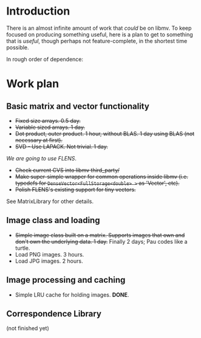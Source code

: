 # Introduction #

There is an almost infinite amount of work that _could_ be on libmv. To keep focused on producing something useful, here is a plan to get to something that is _useful_, though perhaps not feature-complete, in the shortest time possible.

In rough order of dependence:

# Work plan #

## Basic matrix and vector functionality ##

  * ~~Fixed size arrays. 0.5 day.~~
  * ~~Variable sized arrays. 1 day.~~
  * ~~Dot product, outer product. 1 hour, without BLAS. 1 day using BLAS (not necessary at first).~~
  * ~~SVD - Use LAPACK. Not trivial. 1 day.~~

_We are going to use FLENS_.

  * ~~Check current CVS into libmv third\_party/~~
  * ~~Make super-simple wrapper for common operations inside libmv (i.e. typedefs for `DenseVector<FullStorage<double> >` as 'Vector', etc).~~
  * ~~Polish FLENS's existing support for tiny vectors.~~

See MatrixLibrary for other details.

## Image class and loading ##

  * ~~Simple image class built on a matrix. Supports images that own and don't own the underlying data. 1 day.~~ Finally 2 days; Pau codes like a turtle.
  * Load PNG images. 3 hours.
  * Load JPG images. 2 hours.

## Image processing and caching ##

  * Simple LRU cache for holding images. **DONE**.

## Correspondence Library ##

(not finished yet)